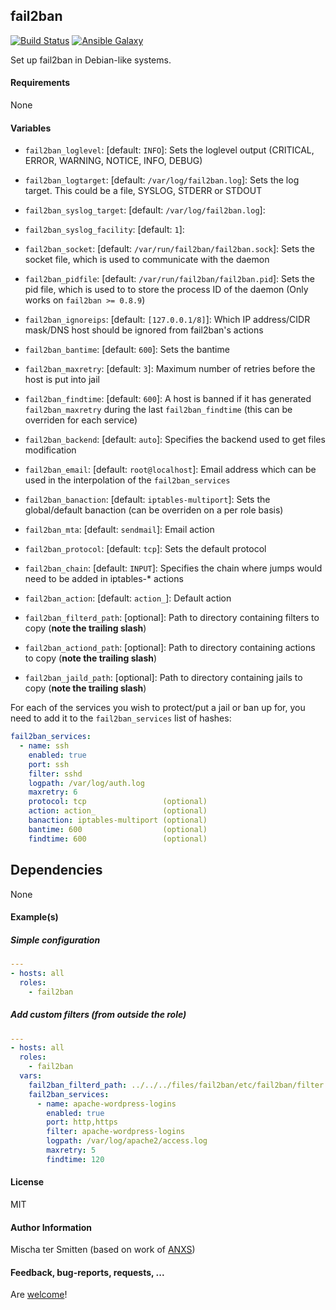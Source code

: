 ## fail2ban

[![Build Status](https://travis-ci.org/Oefenweb/ansible-fail2ban.svg?branch=master)](https://travis-ci.org/Oefenweb/ansible-fail2ban) [![Ansible Galaxy](http://img.shields.io/badge/ansible--galaxy-fail2ban-blue.svg)](https://galaxy.ansible.com/list#/roles/1435)

Set up fail2ban in Debian-like systems.

#### Requirements

None

#### Variables

- `fail2ban_loglevel`: [default: `INFO`]: Sets the loglevel output (CRITICAL, ERROR, WARNING, NOTICE, INFO, DEBUG)
- `fail2ban_logtarget`: [default: `/var/log/fail2ban.log`]: Sets the log target. This could be a file, SYSLOG, STDERR or STDOUT
- `fail2ban_syslog_target`: [default: `/var/log/fail2ban.log`]:
- `fail2ban_syslog_facility`: [default: `1`]:
- `fail2ban_socket`: [default: `/var/run/fail2ban/fail2ban.sock`]: Sets the socket file, which is used to communicate with the daemon
- `fail2ban_pidfile`: [default: `/var/run/fail2ban/fail2ban.pid`]: Sets the pid file, which is used to to store the process ID of the daemon (Only works on `fail2ban >= 0.8.9`)

- `fail2ban_ignoreips`: [default: `[127.0.0.1/8]`]: Which IP address/CIDR mask/DNS host should be ignored from fail2ban's actions
- `fail2ban_bantime`: [default: `600`]: Sets the bantime
- `fail2ban_maxretry`: [default: `3`]: Maximum number of retries before the host is put into jail
- `fail2ban_findtime`: [default: `600`]: A host is banned if it has generated `fail2ban_maxretry` during the last `fail2ban_findtime` (this can be overriden for each service)
- `fail2ban_backend`: [default: `auto`]: Specifies the backend used to get files modification
- `fail2ban_email`: [default: `root@localhost`]: Email address which can be used in the interpolation of the `fail2ban_services`
- `fail2ban_banaction`: [default: `iptables-multiport`]: Sets the global/default banaction (can be overriden on a per role basis)
- `fail2ban_mta`: [default: `sendmail`]: Email action
- `fail2ban_protocol`: [default: `tcp`]: Sets the default protocol
- `fail2ban_chain`: [default: `INPUT`]: Specifies the chain where jumps would need to be added in iptables-* actions
- `fail2ban_action`: [default: `action_`]: Default action

- `fail2ban_filterd_path`: [optional]: Path to directory containing filters to copy (**note the trailing slash**)
- `fail2ban_actiond_path`: [optional]: Path to directory containing actions to copy (**note the trailing slash**)
- `fail2ban_jaild_path`: [optional]: Path to directory containing jails to copy (**note the trailing slash**)

For each of the services you wish to protect/put a jail or ban up for, you need to add it to the `fail2ban_services` list of hashes:

```yaml
fail2ban_services:
  - name: ssh
    enabled: true
    port: ssh
    filter: sshd
    logpath: /var/log/auth.log
    maxretry: 6
    protocol: tcp                 (optional)
    action: action_               (optional)
    banaction: iptables-multiport (optional)
    bantime: 600                  (optional)
    findtime: 600                 (optional)
```

## Dependencies

None

#### Example(s)

##### Simple configuration

```yaml
---
- hosts: all
  roles:
    - fail2ban
```

##### Add custom filters (from outside the role)

```yaml
---
- hosts: all
  roles:
    - fail2ban
  vars:
    fail2ban_filterd_path: ../../../files/fail2ban/etc/fail2ban/filter.d/
    fail2ban_services:
      - name: apache-wordpress-logins
        enabled: true
        port: http,https
        filter: apache-wordpress-logins
        logpath: /var/log/apache2/access.log
        maxretry: 5
        findtime: 120
```

#### License

MIT

#### Author Information

Mischa ter Smitten (based on work of [ANXS](https://github.com/ANXS))

#### Feedback, bug-reports, requests, ...

Are [welcome](https://github.com/Oefenweb/ansible-fail2ban/issues)!

